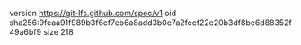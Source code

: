 version https://git-lfs.github.com/spec/v1
oid sha256:9fcaa91f989b3f6cf7eb6a8add3b0e7a2fecf22e20b3df8be6d88352f49a6bf9
size 218
